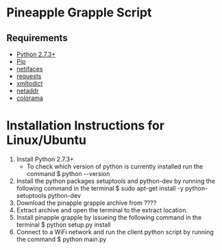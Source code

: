 
Pineapple Grapple Script
================

Requirements
------------

* [Python 2.7.3+](https://www.python.org/)
* [Pip](http://pip.readthedocs.org/en/latest/installing.html)
* [netifaces](https://pypi.python.org/pypi/netifaces)
* [requests](http://docs.python-requests.org/en/latest/)
* [xmltodict](https://pypi.python.org/pypi/xmltodict)
* [netaddr](https://pypi.python.org/pypi/netaddr)
* [colorama](http://pypi.python.org/pypi/colorama)


Installation Instructions for Linux/Ubuntu
==========================================================
1. Install Python 2.7.3+
    - To check which version of python is currently installed run the command
        $ python --version
2. Install the python packages setuptools and python-dev by running the following command in the terminal
    $ sudo apt-get install -y python-setuptools python-dev
3. Download the pinapple grapple archive from ????
4. Extract archive and open the terminal to the extract location.
5. Install pinapple grapple by issueing the following command in the terminal
    $ python setup.py install
6. Connect to a WiFi network and run the client python script by running the command
    $ python main.py